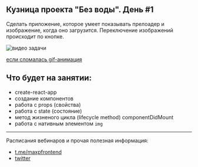 ## Кузница проекта "Без воды". День #1

Сделать приложение, которое умеет показывать прелоадер и изображение, когда оно загрузится. Переключение изображений происходит по кнопке.

![видео задачи](https://j.gifs.com/APoW1B.gif)

[если сломалась gif-анимация](https://www.youtube.com/watch?v=zxpp8IwqsOo)

## Что будет на занятии:

+ create-react-app
+ создание компонентов
+ работа с props (свойства)
+ работа с state (состояние)
+ метод жизненого цикла (lifecycle method) componentDidMount
+ работа с нативным элементом `img`

---

Расписания вебинаров и прочая полезная информация:

+ [t.me/maxpfrontend](https://t.me/maxpfrontend)
+ [twitter](https://twitter.com/MaxPatsiansky)